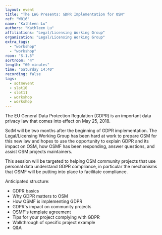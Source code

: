 ```yaml
---
layout: event
title: "The LWG Presents: GDPR Implementation for OSM"
ref: "W016"
name: "Kathleen Lu"
authors: "Kathleen Lu"
affiliations: "Legal/Licensing Working Group"
organization: "Legal/Licensing Working Group"
extra_tags:
  - "workshop"
  - "workshop"
room: "S.1.5"
sortroom: "4"
length: "60 minutes"
time: "Saturday 14:40"
recording: false
tags:
  - sotmevent
  - slot10
  - slot11
  - workshop
  - workshop
---
```

The EU General Data Protection Regulation (GDPR) is an important data privacy law that comes into effect on May 25, 2018. 

SotM will be two months after the beginning of GDPR implementation. The Legal/Licensing Working Group has been hard at work to prepare OSM for this new law and hopes to use the opportunity to explain GDPR and its impact on OSM, how OSMF has been responding, answer questions, and assist OSM projects maintainers. 

This session will be targeted to helping OSM community projects that use personal data understand GDPR compliance, in particular the mechanisms that OSMF will be putting into place to facilitate compliance. 

Anticipated structure:
 - GDPR basics
 - Why GDPR matters to OSM
 - How OSMF is implementing GDPR
 - GDPR&#39;s impact on community projects
 - OSMF&#39;s template agreement
 - Tips for your project complying with GDPR
 - Walkthrough of specific project example
 - Q&amp;A

